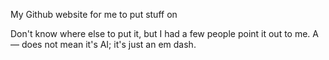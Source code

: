 My Github website for me to put stuff on

Don't know where else to put it, but I had a few people point it out to me. A — does not mean it's AI; it's just an em dash.
